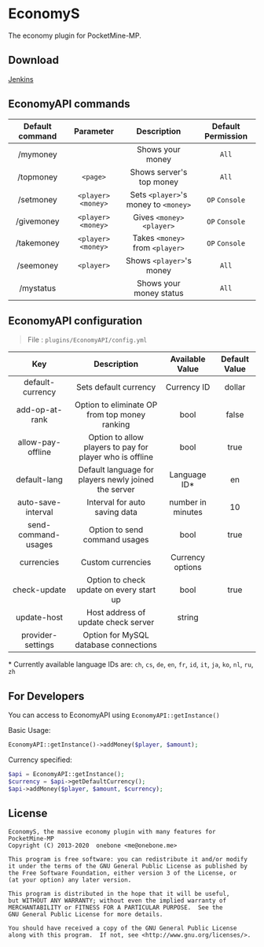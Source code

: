 # EconomyS
The economy plugin for PocketMine-MP.

## Download
[Jenkins](https://jenkins.onebone.me/job/EconomyS/)

## EconomyAPI commands

| Default command | Parameter | Description | Default Permission |
| :-----: | :-------: | :---------: | :-------: |
| /mymoney | | Shows your money | `All` |
| /topmoney | `<page>` | Shows server's top money | `All` |
| /setmoney | `<player>` `<money>` | Sets `<player>`'s money to `<money>` | `OP` `Console` |
| /givemoney | `<player>` `<money>` | Gives `<money>` `<player>` | `OP` `Console` |
| /takemoney | `<player>` `<money>` | Takes `<money>` from `<player>` | `OP` `Console` |
| /seemoney | `<player>` | Shows `<player>`'s money | `All` |
| /mystatus | | Shows your money status | `All` |

## EconomyAPI configuration

> File : `plugins/EconomyAPI/config.yml`

| Key | Description | Available Value | Default Value |
| :----: | :----: | :----: | :----: |
| default-currency | Sets default currency | Currency ID | dollar |
| add-op-at-rank | Option to eliminate OP from top money ranking | bool | false |
| allow-pay-offline | Option to allow players to pay for player who is offline | bool | true |
| default-lang | Default language for players newly joined the server | Language ID* | en |
| auto-save-interval | Interval for auto saving data | number in minutes | 10 |
| send-command-usages |  Option to send command usages | bool | true |
| currencies | Custom currencies | Currency options | |
| check-update | Option to check update on every start up | bool | true |
| update-host | Host address of update check server | string | |
| provider-settings | Option for MySQL database connections | | |

\* Currently available language IDs are: `ch`, `cs`, `de`, `en`, `fr`, `id`, `it`, `ja`, `ko`, `nl`, `ru`, `zh`

## For Developers
You can access to EconomyAPI using `EconomyAPI::getInstance()`

Basic Usage:
```php
EconomyAPI::getInstance()->addMoney($player, $amount);
```

Currency specified:
```php
$api = EconomyAPI::getInstance();
$currency = $api->getDefaultCurrency();
$api->addMoney($player, $amount, $currency);
```

## License
```
EconomyS, the massive economy plugin with many features for PocketMine-MP
Copyright (C) 2013-2020  onebone <me@onebone.me>

This program is free software: you can redistribute it and/or modify
it under the terms of the GNU General Public License as published by
the Free Software Foundation, either version 3 of the License, or
(at your option) any later version.

This program is distributed in the hope that it will be useful,
but WITHOUT ANY WARRANTY; without even the implied warranty of
MERCHANTABILITY or FITNESS FOR A PARTICULAR PURPOSE.  See the
GNU General Public License for more details.

You should have received a copy of the GNU General Public License
along with this program.  If not, see <http://www.gnu.org/licenses/>.
```
